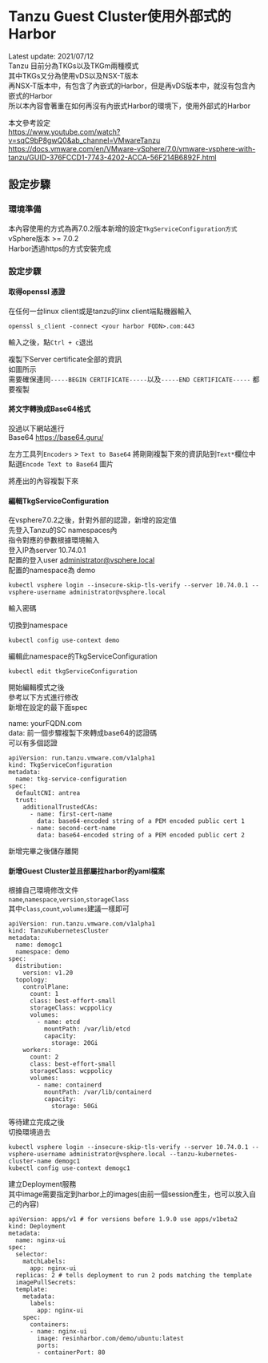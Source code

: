 # Tanzu Guest Cluster使用外部式的Harbor  
Latest update: 2021/07/12  
Tanzu 目前分為TKGs以及TKGm兩種模式  
其中TKGs又分為使用vDS以及NSX-T版本  
再NSX-T版本中，有包含了內嵌式的Harbor，但是再vDS版本中，就沒有包含內嵌式的Harbor  
所以本內容會著重在如何再沒有內嵌式Harbor的環境下，使用外部式的Harbor  

本文參考設定  
https://www.youtube.com/watch?v=sqC9bP8gwQ0&ab_channel=VMwareTanzu  
https://docs.vmware.com/en/VMware-vSphere/7.0/vmware-vsphere-with-tanzu/GUID-376FCCD1-7743-4202-ACCA-56F214B6892F.html  

## 設定步驟  

### 環境準備  

本內容使用的方式為再7.0.2版本新增的設定`TkgServiceConfiguration方式`  
vSphere版本 >= 7.0.2  
Harbor透過https的方式安裝完成  

### 設定步驟  

#### 取得openssl 憑證  

在任何一台linux client或是tanzu的linx client端點機器輸入  
```
openssl s_client -connect <your harbor FQDN>.com:443
```
輸入之後，點`Ctrl + c`退出  

複製下Server certificate全部的資訊  
如圖所示  
需要確保連同`-----BEGIN CERTIFICATE-----`以及`-----END CERTIFICATE-----` 都要複製

#### 將文字轉換成Base64格式  

投過以下網站進行  
Base64  https://base64.guru/

左方工具列`Encoders` > `Text to Base64` 
將剛剛複製下來的資訊貼到`Text*`欄位中  
點選`Encode Text to Base64` 
圖片

將產出的內容複製下來  
#### 編輯TkgServiceConfiguration  

在vsphere7.0.2之後，針對外部的認證，新增的設定值  
先登入Tanzu的SC namespaces內  
指令對應的參數根據環境輸入  
登入IP為server 10.74.0.1  
配置的登入user administrator@vsphere.local  
配置的namespace為 demo  

```
kubectl vsphere login --insecure-skip-tls-verify --server 10.74.0.1 --vsphere-username administrator@vsphere.local
```
輸入密碼  

切換到namespace  
```
kubectl config use-context demo
```

編輯此namespace的TkgServiceConfiguration  
```
kubectl edit tkgServiceConfiguration
```
開始編輯模式之後  
參考以下方式進行修改  
新增在設定的最下面spec  

name: yourFQDN.com  
data: 前一個步驟複製下來轉成base64的認證碼  
可以有多個認證  
```
apiVersion: run.tanzu.vmware.com/v1alpha1
kind: TkgServiceConfiguration
metadata:
  name: tkg-service-configuration
spec:
  defaultCNI: antrea
  trust:
    additionalTrustedCAs:
      - name: first-cert-name
        data: base64-encoded string of a PEM encoded public cert 1
      - name: second-cert-name
        data: base64-encoded string of a PEM encoded public cert 2
```
新增完畢之後儲存離開  

#### 新增Guest Cluster並且部屬拉harbor的yaml檔案  

根據自己環境修改文件  
`name`,`namespace`,`version`,`storageClass`  
其中`class`,`count`,`volumes`建議一樣即可  
```
apiVersion: run.tanzu.vmware.com/v1alpha1
kind: TanzuKubernetesCluster
metadata:
  name: demogc1
  namespace: demo
spec:
  distribution:
    version: v1.20
  topology:
    controlPlane:
      count: 1
      class: best-effort-small
      storageClass: wcppolicy
      volumes:
        - name: etcd
          mountPath: /var/lib/etcd
          capacity:
            storage: 20Gi
    workers:
      count: 2
      class: best-effort-small
      storageClass: wcppolicy
      volumes:
        - name: containerd
          mountPath: /var/lib/containerd
          capacity:
            storage: 50Gi
```
等待建立完成之後  
切換環境過去  

```
kubectl vsphere login --insecure-skip-tls-verify --server 10.74.0.1 --vsphere-username administrator@vsphere.local --tanzu-kubernetes-cluster-name demogc1 
kubectl config use-context demogc1
```

建立Deployment服務  
其中image需要指定到harbor上的images(由前一個session產生，也可以放入自己的內容)
```
apiVersion: apps/v1 # for versions before 1.9.0 use apps/v1beta2
kind: Deployment
metadata:
  name: nginx-ui
spec:
  selector:
    matchLabels:
      app: nginx-ui
  replicas: 2 # tells deployment to run 2 pods matching the template
  imagePullSecrets:
  template:
    metadata:
      labels:
        app: nginx-ui
    spec:
      containers:
      - name: nginx-ui
        image: resinharbor.com/demo/ubuntu:latest
        ports:
        - containerPort: 80
```

